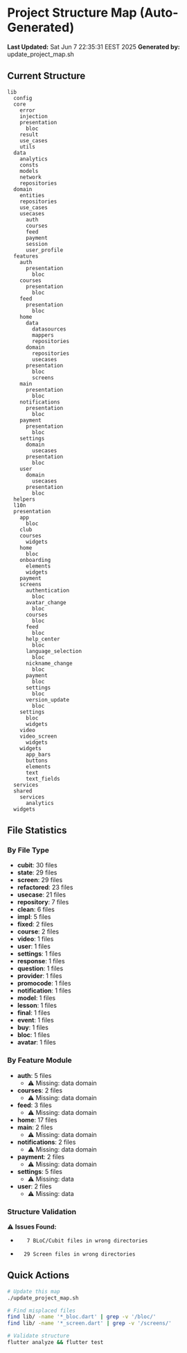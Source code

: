 # Project Structure Map (Auto-Generated)

**Last Updated:** Sat Jun  7 22:35:31 EEST 2025
**Generated by:** update_project_map.sh

## Current Structure

```
lib
  config
  core
    error
    injection
    presentation
      bloc
    result
    use_cases
    utils
  data
    analytics
    consts
    models
    network
    repositories
  domain
    entities
    repositories
    use_cases
    usecases
      auth
      courses
      feed
      payment
      session
      user_profile
  features
    auth
      presentation
        bloc
    courses
      presentation
        bloc
    feed
      presentation
        bloc
    home
      data
        datasources
        mappers
        repositories
      domain
        repositories
        usecases
      presentation
        bloc
        screens
    main
      presentation
        bloc
    notifications
      presentation
        bloc
    payment
      presentation
        bloc
    settings
      domain
        usecases
      presentation
        bloc
    user
      domain
        usecases
      presentation
        bloc
  helpers
  l10n
  presentation
    app
      bloc
    club
    courses
      widgets
    home
      bloc
    onboarding
      elements
      widgets
    payment
    screens
      authentication
        bloc
      avatar_change
        bloc
      courses
        bloc
      feed
        bloc
      help_center
        bloc
      language_selection
        bloc
      nickname_change
        bloc
      payment
        bloc
      settings
        bloc
      version_update
        bloc
    settings
      bloc
      widgets
    video
    video_screen
      widgets
    widgets
      app_bars
      buttons
      elements
      text
      text_fields
  services
  shared
    services
      analytics
  widgets
```

## File Statistics

### By File Type
- **cubit**: 30 files
- **state**: 29 files
- **screen**: 29 files
- **refactored**: 23 files
- **usecase**: 21 files
- **repository**: 7 files
- **clean**: 6 files
- **impl**: 5 files
- **fixed**: 2 files
- **course**: 2 files
- **video**: 1 files
- **user**: 1 files
- **settings**: 1 files
- **response**: 1 files
- **question**: 1 files
- **provider**: 1 files
- **promocode**: 1 files
- **notification**: 1 files
- **model**: 1 files
- **lesson**: 1 files
- **final**: 1 files
- **event**: 1 files
- **buy**: 1 files
- **bloc**: 1 files
- **avatar**: 1 files

### By Feature Module
- **auth**:        5 files
  - ⚠️  Missing: data domain
- **courses**:        2 files
  - ⚠️  Missing: data domain
- **feed**:        3 files
  - ⚠️  Missing: data domain
- **home**:       17 files
- **main**:        2 files
  - ⚠️  Missing: data domain
- **notifications**:        2 files
  - ⚠️  Missing: data domain
- **payment**:        2 files
  - ⚠️  Missing: data domain
- **settings**:        5 files
  - ⚠️  Missing: data
- **user**:        2 files
  - ⚠️  Missing: data

### Structure Validation
⚠️  **Issues Found:**
-        7 BLoC/Cubit files in wrong directories
-       29 Screen files in wrong directories

## Quick Actions

```bash
# Update this map
./update_project_map.sh

# Find misplaced files
find lib/ -name '*_bloc.dart' | grep -v '/bloc/'
find lib/ -name '*_screen.dart' | grep -v '/screens/'

# Validate structure
flutter analyze && flutter test
```
